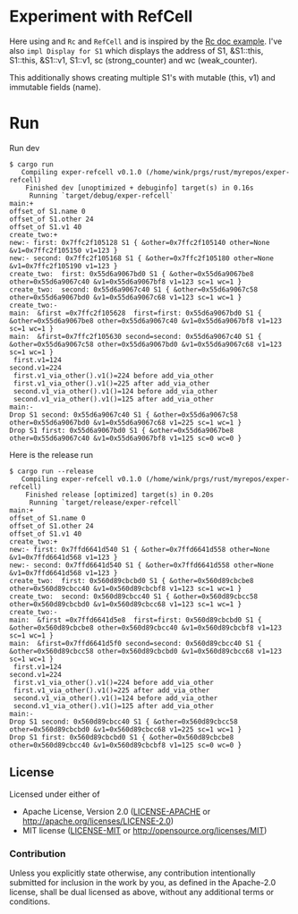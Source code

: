 # Experiment with RefCell

Here using and `Rc` and `RefCell` and is inspired by
the [Rc doc example](https://doc.rust-lang.org/std/rc/#examples).
I've also `impl Display for S1` which displays the address
of S1, &S1::this, S1::this, &S1::v1, S1::v1, sc (strong_counter)
and wc (weak_counter).

This additionally shows creating multiple S1's with mutable (this, v1)
and immutable fields (name).

# Run

Run dev
```
$ cargo run
   Compiling exper-refcell v0.1.0 (/home/wink/prgs/rust/myrepos/exper-refcell)
    Finished dev [unoptimized + debuginfo] target(s) in 0.16s
     Running `target/debug/exper-refcell`
main:+
offset_of S1.name 0
offset_of S1.other 24
offset_of S1.v1 40
create_two:+
new:- first: 0x7ffc2f105128 S1 { &other=0x7ffc2f105140 other=None &v1=0x7ffc2f105150 v1=123 }
new:- second: 0x7ffc2f105168 S1 { &other=0x7ffc2f105180 other=None &v1=0x7ffc2f105190 v1=123 }
create_two:  first: 0x55d6a9067bd0 S1 { &other=0x55d6a9067be8 other=0x55d6a9067c40 &v1=0x55d6a9067bf8 v1=123 sc=1 wc=1 }
create_two:  second: 0x55d6a9067c40 S1 { &other=0x55d6a9067c58 other=0x55d6a9067bd0 &v1=0x55d6a9067c68 v1=123 sc=1 wc=1 }
create_two:-
main:  &first =0x7ffc2f105628  first=first: 0x55d6a9067bd0 S1 { &other=0x55d6a9067be8 other=0x55d6a9067c40 &v1=0x55d6a9067bf8 v1=123 sc=1 wc=1 }
main:  &first=0x7ffc2f105630 second=second: 0x55d6a9067c40 S1 { &other=0x55d6a9067c58 other=0x55d6a9067bd0 &v1=0x55d6a9067c68 v1=123 sc=1 wc=1 }
 first.v1=124
second.v1=224
 first.v1_via_other().v1()=224 before add_via_other
 first.v1_via_other().v1()=225 after add_via_other
 second.v1_via_other().v1()=124 before add_via_other
 second.v1_via_other().v1()=125 after add_via_other
main:-
Drop S1 second: 0x55d6a9067c40 S1 { &other=0x55d6a9067c58 other=0x55d6a9067bd0 &v1=0x55d6a9067c68 v1=225 sc=1 wc=1 }
Drop S1 first: 0x55d6a9067bd0 S1 { &other=0x55d6a9067be8 other=0x55d6a9067c40 &v1=0x55d6a9067bf8 v1=125 sc=0 wc=0 }
```

Here is the release run
```
$ cargo run --release
   Compiling exper-refcell v0.1.0 (/home/wink/prgs/rust/myrepos/exper-refcell)
    Finished release [optimized] target(s) in 0.20s
     Running `target/release/exper-refcell`
main:+
offset_of S1.name 0
offset_of S1.other 24
offset_of S1.v1 40
create_two:+
new:- first: 0x7ffd6641d540 S1 { &other=0x7ffd6641d558 other=None &v1=0x7ffd6641d568 v1=123 }
new:- second: 0x7ffd6641d540 S1 { &other=0x7ffd6641d558 other=None &v1=0x7ffd6641d568 v1=123 }
create_two:  first: 0x560d89cbcbd0 S1 { &other=0x560d89cbcbe8 other=0x560d89cbcc40 &v1=0x560d89cbcbf8 v1=123 sc=1 wc=1 }
create_two:  second: 0x560d89cbcc40 S1 { &other=0x560d89cbcc58 other=0x560d89cbcbd0 &v1=0x560d89cbcc68 v1=123 sc=1 wc=1 }
create_two:-
main:  &first =0x7ffd6641d5e8  first=first: 0x560d89cbcbd0 S1 { &other=0x560d89cbcbe8 other=0x560d89cbcc40 &v1=0x560d89cbcbf8 v1=123 sc=1 wc=1 }
main:  &first=0x7ffd6641d5f0 second=second: 0x560d89cbcc40 S1 { &other=0x560d89cbcc58 other=0x560d89cbcbd0 &v1=0x560d89cbcc68 v1=123 sc=1 wc=1 }
 first.v1=124
second.v1=224
 first.v1_via_other().v1()=224 before add_via_other
 first.v1_via_other().v1()=225 after add_via_other
 second.v1_via_other().v1()=124 before add_via_other
 second.v1_via_other().v1()=125 after add_via_other
main:-
Drop S1 second: 0x560d89cbcc40 S1 { &other=0x560d89cbcc58 other=0x560d89cbcbd0 &v1=0x560d89cbcc68 v1=225 sc=1 wc=1 }
Drop S1 first: 0x560d89cbcbd0 S1 { &other=0x560d89cbcbe8 other=0x560d89cbcc40 &v1=0x560d89cbcbf8 v1=125 sc=0 wc=0 }
```

## License

Licensed under either of

- Apache License, Version 2.0 ([LICENSE-APACHE](LICENSE-APACHE) or http://apache.org/licenses/LICENSE-2.0)
- MIT license ([LICENSE-MIT](LICENSE-MIT) or http://opensource.org/licenses/MIT)

### Contribution

Unless you explicitly state otherwise, any contribution intentionally submitted
for inclusion in the work by you, as defined in the Apache-2.0 license, shall
be dual licensed as above, without any additional terms or conditions.
